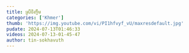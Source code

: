 ```yaml
---
title: ស្រីចិញ្ចឹម
categories: ['Khmer']
thumb: 'https://img.youtube.com/vi/PI1hfvyf_vU/maxresdefault.jpg'
pudate: 2024-07-13T01:46:33
videos: 2024-07-13-01-45-47
author: tin-sokhavuth
---
```

